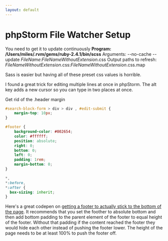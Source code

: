 ```yaml
---
layout: default
---
```


# phpStorm File Watcher Setup
You need to get it to update continuously
**Program: /Users/miles/.rvm/gems/ruby-2.4.1/bin/scss**
Arguments: --no-cache --update $FileName$:$FileNameWithoutExtension$.css
Output paths to refresh: $FileNameWithoutExtension$.css:$FileNameWithoutExtension$.css.map

Sass is easier but having all of these preset css values is horrible.

I found a great trick for editing multiple lines at once in phpStorm.
The alt key adds a new cursor so you can type in two places at once.

Get rid of the .header margin
```css
#search-block-form > div > div , #edit-submit {
    margin-top: 10px;
}

#footer {
    background-color: #002654;
    color: #ffffff;
    position: absolute;
    right: 0;
    bottom: 0;
    left: 0;
    padding: 1rem;
    margin-bottom: 0;
}

*,
*:before,
*:after {
  box-sizing: inherit;
}

```



Here's a great codepen on [getting a footer to actually stick to the bottom of the page](https://codepen.io/cbracco/pen/zekgx). It recommends that you set the foother to absolute bottom and then add bottom padding to the parent element of the footer to equal height of the footer. Without that padding if the content reached the footer they would hide each other instead of pushing the footer lower. The height of the page needs to be at least 100% to push the footer off.
